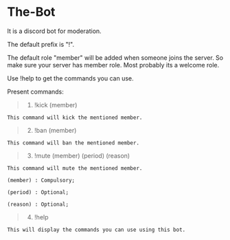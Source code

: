 # The-Bot

It is a discord bot for moderation.

The default prefix is "!".

The default role "member" will be added when someone joins the server. So make sure your server has member role. Most probably its a welcome role.

Use !help to get the commands you can use.

Present commands:

> 1. !kick (member)

    This command will kick the mentioned member.

> 2. !ban (member)
  
    This command will ban the mentioned member.
    
> 3. !mute (member) (period) (reason)

    This command will mute the mentioned member.
    
    (member) : Compulsory;
    
    (period) : Optional;
    
    (reason) : Optional;
    
> 4. !help
    
    This will display the commands you can use using this bot.
